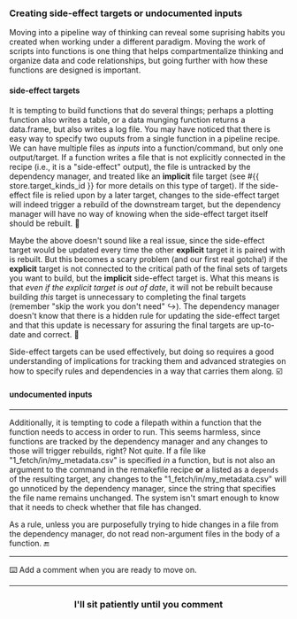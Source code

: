 ### Creating side-effect targets or undocumented inputs

Moving into a pipeline way of thinking can reveal some suprising habits you created when working under a different paradigm. Moving the work of scripts into functions is one thing that helps compartmentalize thinking and organize data and code relationships, but going further with how these functions are designed is important. 

#### side-effect targets
It is tempting to build functions that do several things; perhaps a plotting function also writes a table, or a data munging function returns a data.frame, but also writes a log file. You may have noticed that there is easy way to specify two ouputs from a single function in a pipeline recipe. We can have multiple files as _inputs_ into a function/command, but only one output/target. If a function writes a file that is not explicitly connected in the recipe (i.e., it is a "side-effect" output), the file is untracked by the dependency manager, and treated like an **implicit** file target (see #{{ store.target_kinds_id }} for more details on this type of target). If the side-effect file is relied upon by a later target, changes to the side-effect target will indeed trigger a rebuild of the downstream target, but the dependency manager will have no way of knowing when the side-effect target itself should be rebuilt. :no_mobile_phones:

Maybe the above doesn't sound like a real issue, since the side-effect target would be updated every time the other **explicit** target it is paired with is rebuilt. But this becomes a scary problem (and our first real gotcha!) if the **explicit** target is not connected to the critical path of the final sets of targets you want to build, but the **implicit** side-effect target is. What this means is that _even if the explicit target is out of date_, it will not be rebuilt because building _this_ target is unnecessary to completing the final targets (remember "skip the work you don't need" :arrow_right_hook:). The dependency manager doesn't know that there is a hidden rule for updating the side-effect target and that this update is necessary for assuring the final targets are up-to-date and correct. :twisted_rightwards_arrows:

Side-effect targets can be used effectively, but doing so requires a good understanding of implications for tracking them and advanced strategies on how to specify rules and dependencies in a way that carries them along. :ballot_box_with_check:

#### undocumented inputs
---

Additionally, it is tempting to code a filepath within a function that the function needs to access in order to run. This seems harmless, since functions are tracked by the dependency manager and any changes to those will trigger rebuilds, right? Not quite. If a file like "1_fetch/in/my_metadata.csv" is specified _in_ a function, but is not also an argument to the command in the remakefile recipe **or** a listed as a `depends` of the resulting target, any changes to the "1_fetch/in/my_metadata.csv" will go unnoticed by the dependency manager, since the string that specifies the file name remains unchanged. The system isn't smart enough to know that it needs to check whether that file has changed. 

As a rule, unless you are purposefully trying to hide changes in a file from the dependency manager, do not read non-argument files in the body of a function. :end:

---

:keyboard: Add a comment when you are ready to move on.  

<hr>
<h3 align="center">I'll sit patiently until you comment</h3>
